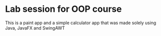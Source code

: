 # Lab session for OOP course
This is a paint app and a simple calculator app that was made solely using Java, JavaFX and SwingAWT
